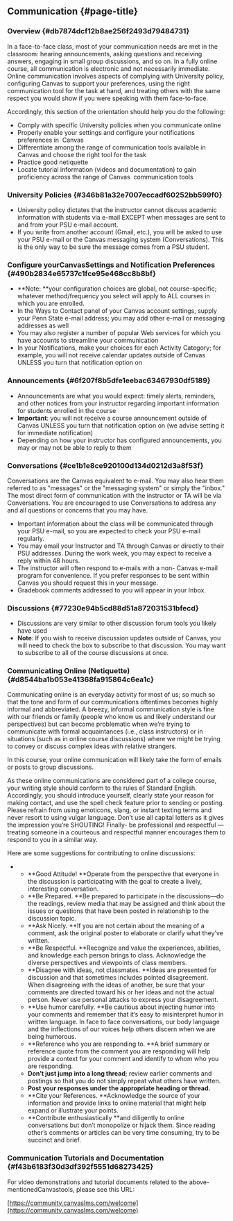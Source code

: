 ## Communication {#page-title}

### Overview {#db7874dcf12b8ae256f2493d79484731}

In a face-to-face class, most of your communication needs are met in the classroom: hearing announcements, asking questions and receiving answers, engaging in small group discussions, and so on. In a fully online course, all communication is electronic and not necessarily immediate. Online communication involves aspects of complying with University policy, configuring Canvas to support your preferences, using the right communication tool for the task at hand, and treating others with the same respect you would show if you were speaking with them face-to-face.

Accordingly, this section of the orientation should help you do the following:

* Comply with specific University policies when you communicate online
* Properly enable your settings and configure your notifications preferences in 
  Canvas
* Differentiate among the range of communication tools available in
  Canvas
  and choose the right tool for the task
* Practice good netiquette
* Locate tutorial information \(videos and documentation\) to gain proficiency across the range of
  Canvas
   communication tools

### University Policies {#346b81a32e7007eccadf60252bb599f0}

* University policy dictates that the instructor cannot discuss academic information with students via e-mail EXCEPT when messages are sent to and from your PSU e-mail account.
* If you write from another account \(Gmail, etc.\), you will be asked to use your PSU e-mail or the Canvas messaging system \(Conversations\). This is the only way to be sure the message comes from a PSU student.

### Configure yourCanvasSettings and Notification Preferences {#490b2834e65737c1fce95e468cc8b8bf}

* **Note: **your configuration choices are global, not course-specific; whatever method/frequency you select will apply to ALL courses in which you are enrolled.
* In the Ways to Contact panel of your Canvas account settings, supply your Penn State e-mail address; you may add other e-mail or messaging addresses as well
* You may also register a number of popular Web services for which you have accounts to streamline your communication
* In your Notifications, make your choices for each Activity Category; for example, you will not receive calendar updates outside of Canvas UNLESS you turn that notification option on

### Announcements {#6f207f8b5dfe1eebac63467930df5189}

* Announcements are what you would expect: timely alerts, reminders, and other notices from your instructor regarding important information for students enrolled in the course
* **Important**: you will not receive a course announcement outside of Canvas UNLESS you turn that notification option on \(we advise setting it for immediate notification\)
* Depending on how your instructor has configured announcements, you may or may not be able to reply to them

### Conversations {#ce1b1e8ce920100d134d0212d3a8f53f}

Conversations are the Canvas equivalent to e-mail. You may also hear them referred to as "messages" or the "messaging system" or simply the "inbox." The most direct form of communication with the instructor or TA will be via Conversations. You are encouraged to use Conversations to address any and all questions or concerns that you may have.

* Important information about the class will be communicated through your PSU e-mail, so you are expected to check your PSU e-mail regularly.
* You may email your Instructor and TA through
  Canvas or directly to their PSU addresses. During the work week, you may expect to receive a reply within 48 hours.
* The instructor will often respond to e-mails with a non-
  Canvas e-mail program for convenience. If you prefer responses to be sent within
  Canvas you should request this in your message.
* Gradebook comments addressed to you will appear in your Inbox.

### Discussions {#77230e94b5cd88d51a872031531bfecd}

* Discussions are very similar to other discussion forum tools you likely have used
* **Note**: If you wish to receive discussion updates outside of Canvas, you will need to check the box to subscribe to that discussion. You may want to subscribe to all of the course discussions at once.

### Communicating Online \(Netiquette\) {#d8544ba1b053e41368fa915864c6ea1c}

Communicating online is an everyday activity for most of us; so much so that the tone and form of our communications oftentimes becomes highly informal and abbreviated. A breezy, informal communication style is fine with our friends or family \(people who know us and likely understand our perspectives\) but can become problematic when we’re trying to communicate with formal acquaintances \(i.e., class instructors\) or in situations \(such as in online course discussions\) where we might be trying to convey or discuss complex ideas with relative strangers.  
  
In this course, your online communication will likely take the form of emails or posts to group discussions.

As these online communications are considered part of a college course, your writing style should conform to the rules of Standard English. Accordingly, you should introduce yourself, clearly state your reason for making contact, and use the spell check feature prior to sending or posting. Please refrain from using emoticons, slang, or instant texting terms and never resort to using vulgar language. Don’t use all capital letters as it gives the impression you’re SHOUTING! Finally- be professional and respectful — treating someone in a courteous and respectful manner encourages them to respond to you in a similar way.

Here are some suggestions for contributing to online discussions:

* * **Good Attitude! **Operate from the perspective that everyone in the discussion is participating with the goal to create a lively, interesting conversation.
  * **Be Prepared. **Be prepared to participate in the discussions—do the readings, review media that may be assigned and think about the issues or questions that have been posted in relationship to the discussion topic.
  * **Ask Nicely. **If you are not certain about the meaning of a comment, ask the original poster to elaborate or clarify what they’ve written.
  * **Be Respectful. **Recognize and value the experiences, abilities, and knowledge each person brings to class. Acknowledge the diverse perspectives and viewpoints of class members.
  * **Disagree with ideas, not classmates. **Ideas are presented for discussion and that sometimes includes pointed disagreement. When disagreeing with the ideas of another, be sure that your comments are directed toward his or her ideas and not the actual person. Never use personal attacks to express your disagreement.
  * **Use humor carefully. **Be cautious about injecting humor into your comments and remember that it’s easy to misinterpret humor in written language. In face to face conversations, our body language and the inflections of our voices help others discern when we are being humorous.
  * **Reference who you are responding to. **A brief summary or reference quote from the comment you are responding will help provide a context for your comment and identify to whom who you are responding.
  * **Don’t just jump into a long thread**; review earlier comments and postings so that you do not simply repeat what others have written.
  * **Post your responses under the appropriate heading or thread.**
  * **Cite your References. **Acknowledge the source of your information and provide links to online material that might help expand or illustrate your points.
  * **Contribute enthusiastically **and diligently to online conversations but don’t monopolize or hijack them. Since reading other’s comments or articles can be very time consuming, try to be succinct and brief.

### Communication Tutorials and Documentation {#f43b6183f30d3df392f5551d68273425}

For video demonstrations and tutorial documents related to the above-mentionedCanvastools, please see this URL:

[https://community.canvaslms.com/welcome](https://community.canvaslms.com/welcome)



